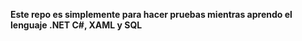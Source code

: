 

<b>Este repo es simplemente para hacer pruebas mientras aprendo el lenguaje .NET C#, XAML y SQL</b>

